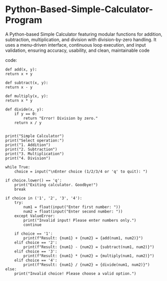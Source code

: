 # Python-Based-Simple-Calculator-Program
A Python-based Simple Calculator featuring modular functions for addition, subtraction, multiplication, and division with division-by-zero handling. It uses a menu-driven interface, continuous loop execution, and input validation, ensuring accuracy, usability, and clean, maintainable code

code:

    def add(x, y):
    return x + y

    def subtract(x, y):
    return x - y

    def multiply(x, y):
    return x * y

    def divide(x, y):
        if y == 0:
            return "Error! Division by zero."
        return x / y


    print("Simple Calculator")
    print("Select operation:")
    print("1. Addition")
    print("2. Subtraction")
    print("3. Multiplication")
    print("4. Division")

    while True:
        choice = input("\nEnter choice (1/2/3/4 or 'q' to quit): ")

    if choice.lower() == 'q':
        print("Exiting calculator. Goodbye!")
        break

    if choice in ('1', '2', '3', '4'):
        try:
            num1 = float(input("Enter first number: "))
            num2 = float(input("Enter second number: "))
        except ValueError:
            print("Invalid input! Please enter numbers only.")
            continue

        if choice == '1':
            print(f"Result: {num1} + {num2} = {add(num1, num2)}")
        elif choice == '2':
            print(f"Result: {num1} - {num2} = {subtract(num1, num2)}")
        elif choice == '3':
            print(f"Result: {num1} * {num2} = {multiply(num1, num2)}")
        elif choice == '4':
            print(f"Result: {num1} / {num2} = {divide(num1, num2)}")
    else:
        print("Invalid choice! Please choose a valid option.")
